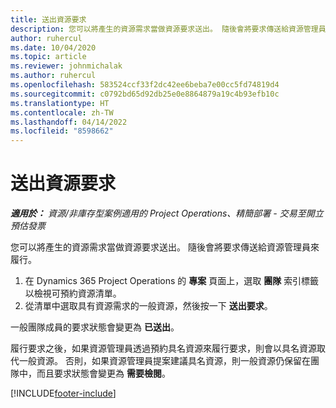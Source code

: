 ```yaml
---
title: 送出資源要求
description: 您可以將產生的資源需求當做資源要求送出。 隨後會將要求傳送給資源管理員來履行。
author: ruhercul
ms.date: 10/04/2020
ms.topic: article
ms.reviewer: johnmichalak
ms.author: ruhercul
ms.openlocfilehash: 583524ccf33f2dc42ee6beba7e00cc5fd74819d4
ms.sourcegitcommit: c0792bd65d92db25e0e8864879a19c4b93efb10c
ms.translationtype: HT
ms.contentlocale: zh-TW
ms.lasthandoff: 04/14/2022
ms.locfileid: "8598662"
---
```

# <a name="submit-a-resource-request"></a>送出資源要求

_**適用於：** 資源/非庫存型案例適用的 Project Operations、精簡部署 - 交易至開立預估發票_

您可以將產生的資源需求當做資源要求送出。 隨後會將要求傳送給資源管理員來履行。

1. 在 Dynamics 365 Project Operations 的 **專案** 頁面上，選取 **團隊** 索引標籤以檢視可預約資源清單。 
2. 從清單中選取具有資源需求的一般資源，然後按一下 **送出要求**。

一般團隊成員的要求狀態會變更為 **已送出**。

履行要求之後，如果資源管理員透過預約具名資源來履行要求，則會以具名資源取代一般資源。 否則，如果資源管理員提案建議具名資源，則一般資源仍保留在團隊中，而且要求狀態會變更為 **需要檢閱**。


[!INCLUDE[footer-include](../includes/footer-banner.md)]